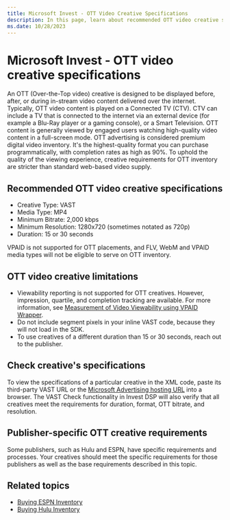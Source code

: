 ```yaml
---
title: Microsoft Invest - OTT Video Creative Specifications
description: In this page, learn about recommended OTT video creative specifications, their limitations and Publisher-Specific OTT creative requirements.  
ms.date: 10/28/2023
---
```


# Microsoft Invest - OTT video creative specifications

An OTT (Over-the-Top video) creative is designed to be displayed before, after, or during in-stream video content delivered over the internet. Typically, OTT video content is played on a Connected TV (CTV). CTV can include a TV that is connected to the internet via an external device (for example a Blu-Ray player or a gaming console), or a Smart Television. OTT content is generally viewed by engaged users watching high-quality video content in a full-screen mode. OTT advertising is considered premium digital video inventory. It's the highest-quality format you can purchase programmatically, with completion rates as high as 90%. To uphold the quality of the viewing experience, creative requirements for OTT inventory are stricter than standard web-based video supply.

## Recommended OTT video creative specifications

- Creative Type: VAST
- Media Type: MP4
- Minimum Bitrate: 2,000 kbps
- Minimum Resolution: 1280x720 (sometimes notated as 720p)
- Duration: 15 or 30 seconds

VPAID is not supported for OTT placements, and FLV, WebM and VPAID media types will not be eligible to serve on OTT inventory.

## OTT video creative limitations

- Viewability reporting is not supported for OTT creatives. However, impression, quartile, and completion tracking are available. For more information, see [Measurement of Video Viewability using VPAID Wrapper](video-viewability.md).
- Do not include segment pixels in your inline VAST code, because they will not load in the SDK.
- To use creatives of a different duration than 15 or 30 seconds, reach out to the publisher.

## Check creative's specifications

To view the specifications of a particular creative in the XML code, paste its third-party VAST URL or the [Microsoft Advertising hosting URL](http://ib.adnxs.com/cr?id=CREATIVE_ID&format=vast) into a browser. The VAST Check functionality in Invest DSP will also verify that all creatives meet the requirements for duration, format, OTT bitrate, and resolution.

## Publisher-specific OTT creative requirements

Some publishers, such as Hulu and ESPN, have specific requirements and processes. Your creatives should meet the specific requirements for those publishers as well as the base requirements described in this topic.

## Related topics

- [Buying ESPN Inventory](buying-espn-inventory.md)
- [Buying Hulu Inventory](buying-hulu-inventory.md)

